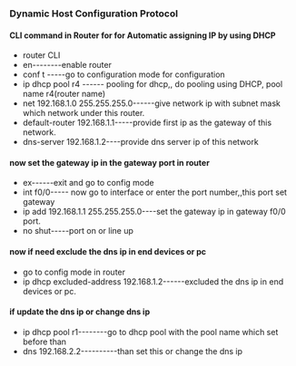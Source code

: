 ### **Dynamic Host Configuration Protocol**



#### CLI command in Router for for Automatic assigning IP by using DHCP



* router CLI
* en--------enable router
* conf t -----go to configuration mode for configuration
* ip dhcp pool r4 ------ pooling for dhcp,, do pooling using DHCP, pool name r4(router name)
* net 192.168.1.0 255.255.255.0------give network ip with subnet mask which network under this router.
* default-router 192.168.1.1-----provide first ip as the gateway of this network.
* dns-server 192.168.1.2----provide dns server ip of this network



#### now set the gateway ip in the gateway port in router



* ex------exit and go to config mode
* int f0/0----- now go to interface or enter the port number,,this port set gateway
* ip add 192.168.1.1 255.255.255.0----set the gateway ip in gateway f0/0 port.
* no shut-----port on or line up



#### now if need exclude the dns ip in end devices or pc



* go to config mode in router
* ip dhcp excluded-address 192.168.1.2------excluded the dns ip in end devices or pc.





#### if update the dns ip or change dns ip



* ip dhcp pool r1--------go to dhcp pool with the pool name which set before than
* dns 192.168.2.2----------than set this or change the dns ip
